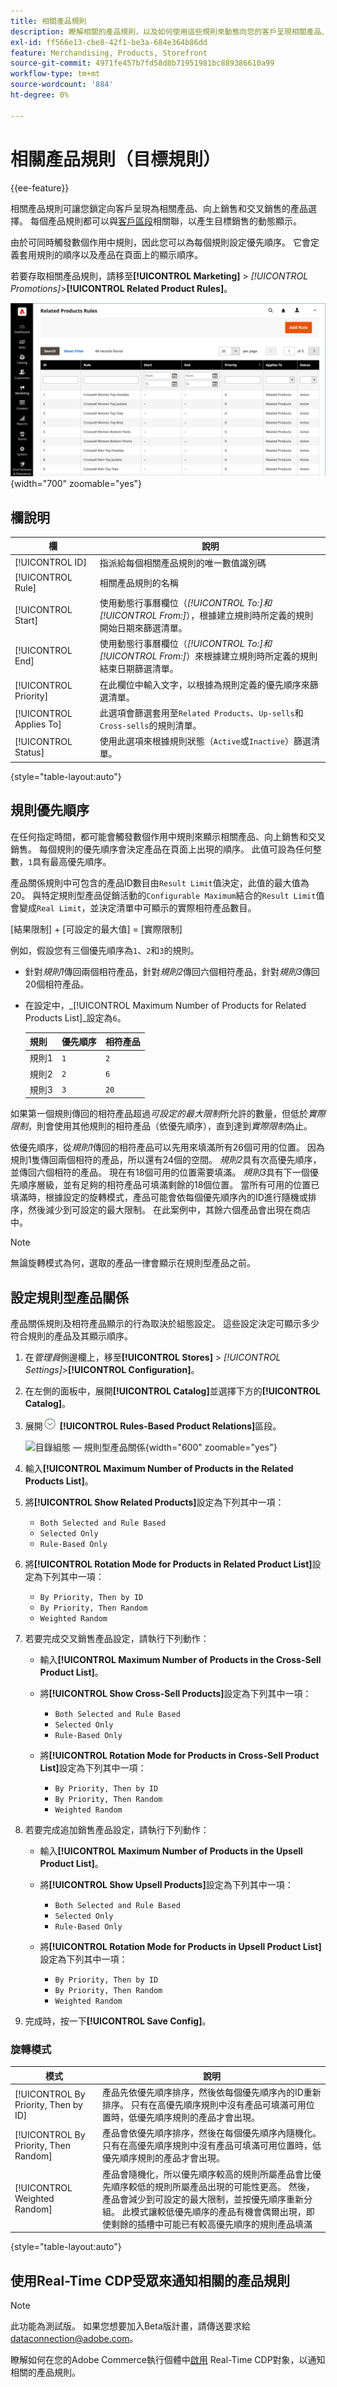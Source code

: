 ```yaml
---
title: 相關產品規則
description: 瞭解相關的產品規則，以及如何使用這些規則來動態向您的客戶呈現相關產品、向上銷售和交叉銷售。
exl-id: ff566e13-cbe8-42f1-be3a-684e364b86dd
feature: Merchandising, Products, Storefront
source-git-commit: 4971fe457b7fd58d8b71951981bc889386610a99
workflow-type: tm+mt
source-wordcount: '884'
ht-degree: 0%

---
```


# 相關產品規則（目標規則）

{{ee-feature}}

相關產品規則可讓您鎖定向客戶呈現為相關產品、向上銷售和交叉銷售的產品選擇。 每個產品規則都可以與[客戶區段](../customers/customer-segments.md)相關聯，以產生目標銷售的動態顯示。

由於可同時觸發數個作用中規則，因此您可以為每個規則設定優先順序。 它會定義套用規則的順序以及產品在頁面上的顯示順序。

若要存取相關產品規則，請移至&#x200B;**[!UICONTROL Marketing]** > _[!UICONTROL Promotions]_>**[!UICONTROL Related Product Rules]**。

![相關產品規則清單](./assets/related-products-rules.png){width="700" zoomable="yes"}

## 欄說明

| 欄 | 說明 |
|--- |--- |
| [!UICONTROL ID] | 指派給每個相關產品規則的唯一數值識別碼 |
| [!UICONTROL Rule] | 相關產品規則的名稱 |
| [!UICONTROL Start] | 使用動態行事曆欄位（_[!UICONTROL To:]_和_[!UICONTROL From:]_），根據建立規則時所定義的規則開始日期來篩選清單。 |
| [!UICONTROL End] | 使用動態行事曆欄位（_[!UICONTROL To:]_和_[!UICONTROL From:]_）來根據建立規則時所定義的規則結束日期篩選清單。 |
| [!UICONTROL Priority] | 在此欄位中輸入文字，以根據為規則定義的優先順序來篩選清單。 |
| [!UICONTROL Applies To] | 此選項會篩選套用至`Related Products`、`Up-sells`和`Cross-sells`的規則清單。 |
| [!UICONTROL Status] | 使用此選項來根據規則狀態（`Active`或`Inactive`）篩選清單。 |

{style="table-layout:auto"}

## 規則優先順序

在任何指定時間，都可能會觸發數個作用中規則來顯示相關產品、向上銷售和交叉銷售。 每個規則的優先順序會決定產品在頁面上出現的順序。 此值可設為任何整數，`1`具有最高優先順序。

產品關係規則中可包含的產品ID數目由`Result Limit`值決定，此值的最大值為20。 與特定規則型產品促銷活動的`Configurable Maximum`結合的`Result Limit`值會變成`Real Limit`，並決定清單中可顯示的實際相符產品數目。

[結果限制] + [可設定的最大值] = [實際限制]

例如，假設您有三個優先順序為`1`、`2`和`3`的規則。

- 針對&#x200B;_規則1_&#x200B;傳回兩個相符產品，針對&#x200B;_規則2_&#x200B;傳回六個相符產品，針對&#x200B;_規則3_&#x200B;傳回20個相符產品。
- 在設定中，_[!UICONTROL Maximum Number of Products for Related Products List]_設定為`6`。

  | 規則 | 優先順序 | 相符產品 |
  |---|---|-----|
  | 規則1 | `1` | `2` |
  | 規則2 | `2` | `6` |
  | 規則3 | `3` | `20` |

如果第一個規則傳回的相符產品超過&#x200B;_可設定的最大限制_&#x200B;所允許的數量，但低於&#x200B;_實際限制_，則會使用其他規則的相符產品（依優先順序），直到達到&#x200B;_實際限制_&#x200B;為止。

依優先順序，從&#x200B;_規則1_&#x200B;傳回的相符產品可以先用來填滿所有26個可用的位置。 因為規則1隻傳回兩個相符的產品，所以還有24個的空間。 _規則2_&#x200B;具有次高優先順序，並傳回六個相符的產品。 現在有18個可用的位置需要填滿。 _規則3_&#x200B;具有下一個優先順序層級，並有足夠的相符產品可填滿剩餘的18個位置。 當所有可用的位置已填滿時，根據設定的旋轉模式，產品可能會依每個優先順序內的ID進行隨機或排序，然後減少到可設定的最大限制。 在此案例中，其餘六個產品會出現在商店中。

>[!NOTE]
>
>無論旋轉模式為何，選取的產品一律會顯示在規則型產品之前。

## 設定規則型產品關係

產品關係規則及相符產品顯示的行為取決於組態設定。 這些設定決定可顯示多少符合規則的產品及其顯示順序。

1. 在&#x200B;_管理員_&#x200B;側邊欄上，移至&#x200B;**[!UICONTROL Stores]** > _[!UICONTROL Settings]_>**[!UICONTROL Configuration]**。

1. 在左側的面板中，展開&#x200B;**[!UICONTROL Catalog]**&#x200B;並選擇下方的&#x200B;**[!UICONTROL Catalog]**。

1. 展開![展開](../assets/icon-display-expand.png) **[!UICONTROL Rules-Based Product Relations]**&#x200B;區段。

   ![目錄組態 — 規則型產品關係](../configuration-reference/catalog/assets/catalog-rule-based-product-relations.png){width="600" zoomable="yes"}

1. 輸入&#x200B;**[!UICONTROL Maximum Number of Products in the Related Products List]**。

1. 將&#x200B;**[!UICONTROL Show Related Products]**&#x200B;設定為下列其中一項：

   - `Both Selected and Rule Based`
   - `Selected Only`
   - `Rule-Based Only`

1. 將&#x200B;**[!UICONTROL Rotation Mode for Products in Related Product List]**&#x200B;設定為下列其中一項：

   - `By Priority, Then by ID`
   - `By Priority, Then Random`
   - `Weighted Random`

1. 若要完成交叉銷售產品設定，請執行下列動作：

   - 輸入&#x200B;**[!UICONTROL Maximum Number of Products in the Cross-Sell Product List]**。

   - 將&#x200B;**[!UICONTROL Show Cross-Sell Products]**&#x200B;設定為下列其中一項：

      - `Both Selected and Rule Based`
      - `Selected Only`
      - `Rule-Based Only`

   - 將&#x200B;**[!UICONTROL Rotation Mode for Products in Cross-Sell Product List]**&#x200B;設定為下列其中一項：

      - `By Priority, Then by ID`
      - `By Priority, Then Random`
      - `Weighted Random`

1. 若要完成追加銷售產品設定，請執行下列動作：

   - 輸入&#x200B;**[!UICONTROL Maximum Number of Products in the Upsell Product List]**。

   - 將&#x200B;**[!UICONTROL Show Upsell Products]**&#x200B;設定為下列其中一項：

      - `Both Selected and Rule Based`
      - `Selected Only`
      - `Rule-Based Only`

   - 將&#x200B;**[!UICONTROL Rotation Mode for Products in Upsell Product List]**&#x200B;設定為下列其中一項：

      - `By Priority, Then by ID`
      - `By Priority, Then Random`
      - `Weighted Random`

1. 完成時，按一下&#x200B;**[!UICONTROL Save Config]**。

### 旋轉模式

| 模式 | 說明 |
|---|---|
| [!UICONTROL By Priority, Then by ID] | 產品先依優先順序排序，然後依每個優先順序內的ID重新排序。 只有在高優先順序規則中沒有產品可填滿可用位置時，低優先順序規則的產品才會出現。 |
| [!UICONTROL By Priority, Then Random] | 產品會依優先順序排序，然後在每個優先順序內隨機化。 只有在高優先順序規則中沒有產品可填滿可用位置時，低優先順序規則的產品才會出現。 |
| [!UICONTROL Weighted Random] | 產品會隨機化，所以優先順序較高的規則所屬產品會比優先順序較低的規則所屬產品出現的可能性更高。 然後，產品會減少到可設定的最大限制，並按優先順序重新分組。 此模式讓較低優先順序的產品有機會偶爾出現，即使剩餘的插槽中可能已有較高優先順序的規則產品填滿 |

{style="table-layout:auto"}

## 使用Real-Time CDP受眾來通知相關的產品規則

>[!NOTE]
>
>此功能為測試版。 如果您想要加入Beta版計畫，請傳送要求給[dataconnection@adobe.com](mailto:dataconnection@adobe.com)。


瞭解如何在您的Adobe Commerce執行個體中[啟用](../customers/audience-activation.md) Real-Time CDP對象，以通知相關的產品規則。
